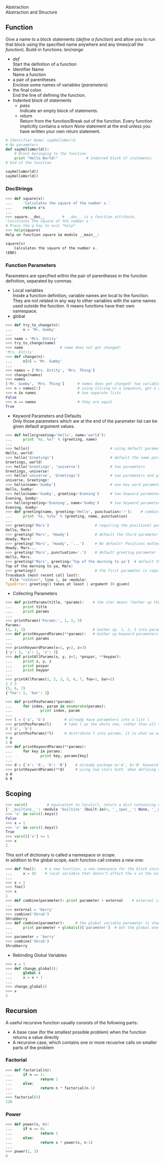 Abstraction  
Abstraction and Structure  
## Function    
Give a name to a block statements (*define a function*) and allow you to run that block using the specified name anywhere and any times(*call the function*). Build-in functions: *len*/*range*
+ *def*    
  Start the definition of a function
+ Identifier Name    
  Name a function
+ a pair of parentheses    
  Enclose some names of variables (*parameters*)    
+ the final colon    
  End the line of defining the function.
+ Indented block of statements
  * *pass*    
    Indicate an empty block of statements.     
  * *return*    
    Return from the function/Break out of the function.  Every function implicitly contains a *return None* statement at the end unless you have written your own return statement.
```Python
# Identifier Name: sayHelloWorld
# No parameters 
def sayHelloWorld():
    # Block belonging to the function
	print "Hello World!"             # Indented block of statements
# End of the function

sayHelloWorld()
sayHelloWorld()
```

### DocStrings    
```Python
>>> def square(x):
...     'Calculates the square of the number x.'
...     return x*x
... 
>>> square.__doc__        # __doc__ is a function attribute. 
'Calculates the square of the number x.'
# Press the q key to exit *help*
>>> help(square)
Help on function square in module __main__:

square(x)
    Calculates the square of the number x.
(END)
```

### Function Parameters    
Parameters are specified within the pair of parentheses in the function definition, separated by commas.    
+ Local variables    
Inside a function definition, variable names are local to the function. They are not related in any way to other variables with the same names used outside the function. It means functions have their own namespace.      
+ global    
```Python
>>> def try_to_change(n):
...     n = 'Mr. Gumby'
...
>>> name = 'Mrs. Entity'
>>> try_to_change(name)
>>> name                 # name does not get changed!
'Mrs. Entity'
>>> def change(n):
...     n[0] = 'Mr. Gumby'
...
>>> names = ['Mrs. Entity', 'Mrs. Thing']
>>> change(names)
>>> names
['Mr. Gumby', 'Mrs. Thing']      # names does get changed! two variables are refertring to the same list
>>> n = names[:]                 # using slicing on a sequence, got a copy of the list
>>> n is names                   # two separate lists
False
>>> n == names                   # they are equal
True
```
+ Keyword Parameters and Defaults    
Only those parameters which are at the end of the parameter list can be given default argument values.
```Python
>>> def hello(greeting='Hello', name='world'):
...     print '%s, %s!' % (greeting, name)
... 
>>> hello()                                     # using default parameters 
Hello, world!
>>> hello('Greetings')                          # default the name parameter as parameter order matters
Greetings, world!
>>> hello('Greetings', 'universe')              # two parameters
Greetings, universe!
>>> hello('universe', 'Greetings')              # two parameters and parameter order matters
universe, Greetings!
>>> hello(name='Gumby')                         # one key word parameter and default the other parameter
Hello, Gumby!
>>> hello(name='Gumby', greeting='Evening')     # two keyword parameters
Evening, Gumby!
>>> hello(greeting='Evening', name='Gumby')     # two keyword parameters and parameter order does not matter
Evening, Gumby!
>>> def greeting(name, greeting='Hello', punctuation='!'):    # combining positional and keyword parameters
...     print '%s, %s%s' % (greeting, name, punctuation)
... 
>>> greeting('Mars')                     # requiring the positional parameter come first, default the others
Hello, Mars!
>>> greeting('Mars', 'Howdy')            # default the third parameter
Howdy, Mars!
>>> greeting('Mars', 'Howdy', '...')     # No default! Positions matter
Howdy, Mars...
>>> greeting('Mars', punctuation='.')    # default greeting parameter
Hello, Mars.
>>> greeting('Mars', greeting='Top of the morning to ya')  # default the third parameter
Top of the morning to ya, Mars!
>>> greeting()                           # the first parameter is required as no default
Traceback (most recent call last):
  File "<stdin>", line 1, in <module>
TypeError: greeting() takes at least 1 argument (0 given)
```
+ Collecting Parameters  
```Python
>>> def printParams(title, *params):    # the star means "Gather up the rest of the positional parameters
...     print title
...     print params
... 
>>> printParams('Params:', 1, 2, 3)
Params:
(1, 2, 3)                               # Gather up  1, 2, 3 into params tuple
>>> def printKeywordParams(**params):   # Gather up keyword parameters 
...     print params
... 
>>> printKeywordParams(x=1, y=2, z=3)
{'y': 2, 'x': 1, 'z': 3}
>>> def printAllParams(x, y, z=3, *pospar, **keypar):
...     print x, y, z
...     print pospar
...     print keypar
... 
>>> printAllParams(1, 2, 3, 5, 6, 7, foo=1, bar=2)
1 2 3
(5, 6, 7)
{'foo': 1, 'bar': 2}
```
```Python
>>> def printPosParams(*params):
...     for index, param in enumerate(params):
...             print index, param
... 
>>> l = ('a', 'b')         # already have parameters into a list l
>>> printPosParams(l)      # take l as the whole one, rather than all the elements in the list as params
0 ('a', 'b')
>>> printPosParams(*l)     # distribute l into params, it is what we want!
0 a
1 b
>>> def printKeywordParams(**params):
...     for key in params: 
...             print key, params[key]
... 
>>> d = {'a': 'A', 'b': 'B'}    # already package a='A', b='B' keyword params into a dict d
>>> printKeywordParams(**d)     # using two stars both  when defining and calling the function
a A
b B
```

## Scoping
```Python
>>> vars()         # equivalent to locals(), return a dict containing variables/values
{'__builtins__': <module 'builtins' (built-in)>, '__spec__': None, '__doc__': None, '__package__': None, '__loader__': <class '_frozen_importlib.BuiltinImporter'>, 'x': 1, '__name__': '__main__'}
>>> 'x' in vars().keys()
False
>>> x = 1
>>> 'x' in vars().keys()
True
>>> vars()['x'] += 1
>>> x
2
```
This sort of dictionary is called a namespace or scope.  
In addition to the global scope, each function call creates a new one: 
```Python
>>> def foo():    # a new function, a new namespace for the block inside foo
...     x = 42    # local variable that doesn't affect the x in the outer (global) scope
... 
>>> x = 1
>>> foo()
>>> x
1
>>> def combine(parameter): print parameter + external    # external is not defined 
... 
>>> external = 'berry'
>>> combine('Shrub')
Shrubberry
>>> def combine(parameter):     # the global variable parameter is shadowed by the local one
...     print parameter + globals()['parameter']  # Got the global one 
... 
>>> parameter = 'berry'
>>> combine('Shrub')
Shrubberry
```
+ Rebinding Global Variables
```Python
>>> x = 1
>>> def change_global():
...     global x
...     x = x + 1
... 
>>> change_global()
>>> x
2
```
## Recursion   
A useful recursive function usually consists of the following parts:  
+ A base case (for the smallest possible problem) when the function returns a value directly  
+ A recursive case, which contains one or more recusrive calls on smaller parts of the problem    
    
### Factorial    
```Python
>>> def factorial(n):
...     if n == 1:
...             return 1
...     else: 
...             return n * factorial(n-1)
... 
>>> factorial(5)
120
```
### Power
```Python
>>> def power(x, n):
...     if n == 0:
...             return 1
...     else:
...             return x * power(x, n-1)
... 
>>> power(2, 3)
8
```

